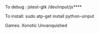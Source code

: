 To debug :
jstest-gtk /dev/input/js****

To install:
sudo atp-get install python-uinput

Games:
Xonotic
Unvanquished
